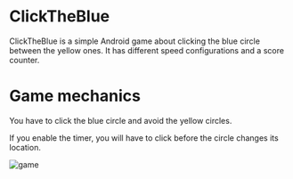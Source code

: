 # ClickTheBlue

ClickTheBlue is a simple Android game about clicking the blue circle between the yellow ones. It has different speed configurations and a score counter.
      

# Game mechanics

You have to click the blue circle and avoid the yellow circles.

If you enable the timer, you will have to click before the circle changes its location.

![game](https://github.com/user-attachments/assets/882e2ca0-7ad7-4c34-8b90-1d8266fd8b73)


